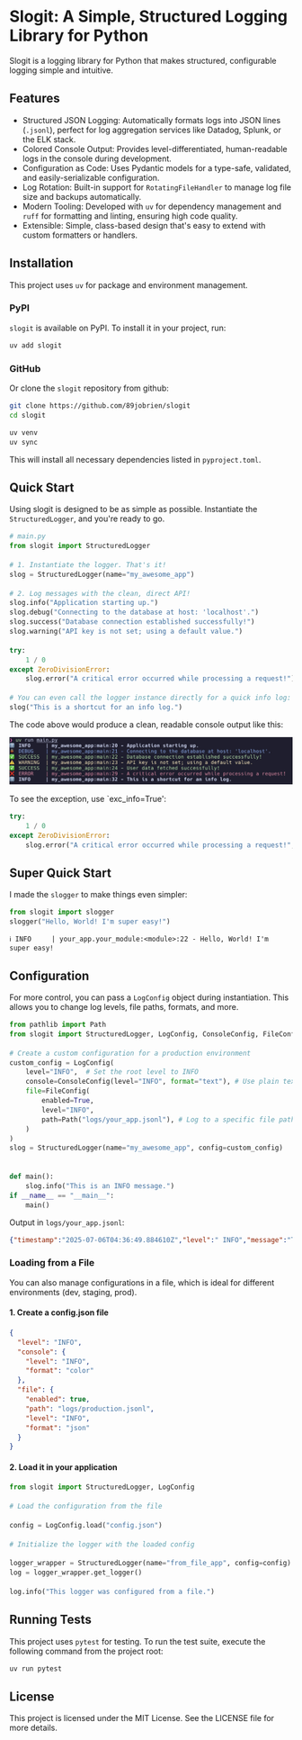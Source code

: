 # Slogit: A Simple, Structured Logging Library for Python

Slogit is a logging library for Python that makes structured, configurable logging simple and intuitive.

## Features

- Structured JSON Logging: Automatically formats logs into JSON lines (`.jsonl`), perfect for log aggregation services like Datadog, Splunk, or the ELK stack.
- Colored Console Output: Provides level-differentiated, human-readable logs in the console during development.
- Configuration as Code: Uses Pydantic models for a type-safe, validated, and easily-serializable configuration.
- Log Rotation: Built-in support for `RotatingFileHandler` to manage log file size and backups automatically.
- Modern Tooling: Developed with `uv` for dependency management and `ruff` for formatting and linting, ensuring high code quality.
- Extensible: Simple, class-based design that's easy to extend with custom formatters or handlers.

## Installation

This project uses `uv` for package and environment management.

### PyPI

`slogit` is available on PyPI. To install it in your project, run:

```bash
uv add slogit
```

### GitHub

Or clone the `slogit` repository from github:

```bash
git clone https://github.com/89jobrien/slogit
cd slogit
```

```bash
uv venv
uv sync
```

This will install all necessary dependencies listed in `pyproject.toml`.

## Quick Start

Using slogit is designed to be as simple as possible. Instantiate the `StructuredLogger`, and you're ready to go.

```python
# main.py
from slogit import StructuredLogger

# 1. Instantiate the logger. That's it!
slog = StructuredLogger(name="my_awesome_app")

# 2. Log messages with the clean, direct API!
slog.info("Application starting up.")
slog.debug("Connecting to the database at host: 'localhost'.")
slog.success("Database connection established successfully!")
slog.warning("API key is not set; using a default value.")

try:
    1 / 0
except ZeroDivisionError:
    slog.error("A critical error occurred while processing a request!")

# You can even call the logger instance directly for a quick info log:
slog("This is a shortcut for an info log.")
```

The code above would produce a clean, readable console output like this:

![](data/terminal-output1.jpg)

To see the exception, use `exc_info=True':

```python
try:
    1 / 0
except ZeroDivisionError:
    slog.error("A critical error occurred while processing a request!", exc_info=True)
```

## Super Quick Start

I made the  `slogger` to make things even simpler:

```python
from slogit import slogger
slogger("Hello, World! I'm super easy!")
```

```text
ℹ️ INFO     | your_app.your_module:<module>:22 - Hello, World! I'm super easy!
```

## Configuration

For more control, you can pass a `LogConfig` object during instantiation. This allows you to change log levels, file paths, formats, and more.

```python
from pathlib import Path
from slogit import StructuredLogger, LogConfig, ConsoleConfig, FileConfig

# Create a custom configuration for a production environment
custom_config = LogConfig(
    level="INFO",  # Set the root level to INFO
    console=ConsoleConfig(level="INFO", format="text"), # Use plain text in console
    file=FileConfig(
        enabled=True,
        level="INFO",
        path=Path("logs/your_app.jsonl"), # Log to a specific file path
    )
)
slog = StructuredLogger(name="my_awesome_app", config=custom_config)


def main():
    slog.info("This is an INFO message.")
if __name__ == "__main__":
    main()

```

Output in `logs/your_app.jsonl`:

```json
{"timestamp":"2025-07-06T04:36:49.884610Z","level":" INFO","message":"This is an INFO message.","logger_name":"prod_app","pathname":"/path/to/your/app/main.py","line":20,"function":"main","exception":null,"stack_info":null,"extra":{"message":"This is an INFO message."}}
```

### Loading from a File

You can also manage configurations in a file, which is ideal for different environments (dev, staging, prod).

#### 1. Create a config.json file

```json
{
  "level": "INFO",
  "console": {
    "level": "INFO",
    "format": "color"
  },
  "file": {
    "enabled": true,
    "path": "logs/production.jsonl",
    "level": "INFO",
    "format": "json"
  }
}
```

#### 2. Load it in your application

```python
from slogit import StructuredLogger, LogConfig

# Load the configuration from the file

config = LogConfig.load("config.json")

# Initialize the logger with the loaded config

logger_wrapper = StructuredLogger(name="from_file_app", config=config)
log = logger_wrapper.get_logger()

log.info("This logger was configured from a file.")

```

## Running Tests

This project uses `pytest` for testing. To run the test suite, execute the following command from the project root:

```bash
uv run pytest
```

## License

This project is licensed under the MIT License. See the LICENSE file for more details.
